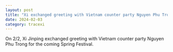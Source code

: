 ```yaml
---
layout: post
title: "Xi exchanged greeting with Vietnam counter party Nguyen Phu Trong"
date: 2024-02-03
category: tracexi
---
```


On 2/2, Xi Jinping exchanged greeting with Vietnam counter party Nguyen Phu Trong for the coming Spring Festival.



